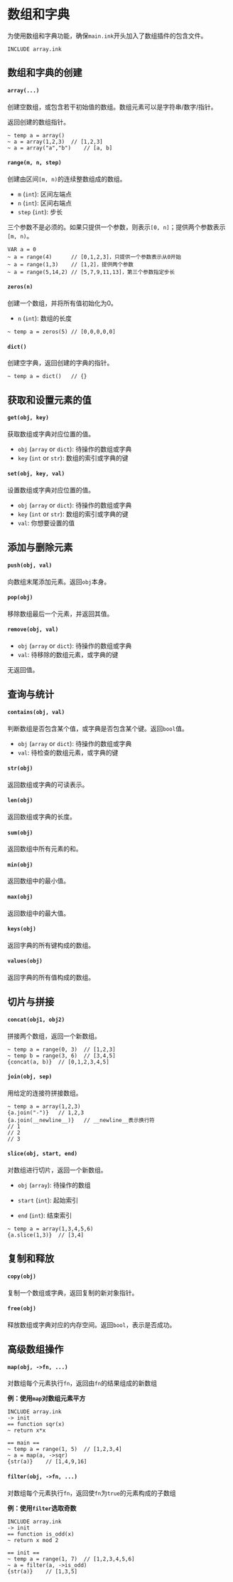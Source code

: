 # 数组和字典

为使用数组和字典功能，确保`main.ink`开头加入了数组插件的包含文件。

```
INCLUDE array.ink
```

## 数组和字典的创建

#### `array(...)`

创建空数组，或包含若干初始值的数组。数组元素可以是字符串/数字/指针。

返回创建的数组指针。

```
~ temp a = array()
~ a = array(1,2,3)	// [1,2,3]
~ a = array("a","b")	// [a, b]
```

#### `range(m, n, step)`

创建由区间`[m, n)`的连续整数组成的数组。

+ `m` (`int`): 区间左端点
+ `n` (`int`): 区间右端点
+ `step` (`int`): 步长

三个参数不是必须的。如果只提供一个参数，则表示`[0, n]`；提供两个参数表示`[m, n)`。

```
VAR a = 0
~ a = range(4)		// [0,1,2,3]，只提供一个参数表示从0开始
~ a = range(1,3)	// [1,2]，提供两个参数
~ a = range(5,14,2)	// [5,7,9,11,13]，第三个参数指定步长
```

#### `zeros(n)`

创建一个数组，并将所有值初始化为0。

+ `n` (`int`): 数组的长度

```
~ temp a = zeros(5) // [0,0,0,0,0]
```

#### `dict()`

创建空字典，返回创建的字典的指针。

```
~ temp a = dict()	// {}
```



## 获取和设置元素的值

#### `get(obj, key)`

获取数组或字典对应位置的值。

+ `obj` (`array` or `dict`): 待操作的数组或字典
+ `key` (`int` or `str`): 数组的索引或字典的键

#### `set(obj, key, val)`

设置数组或字典对应位置的值。

+ `obj` (`array` or `dict`): 待操作的数组或字典
+ `key` (`int` or `str`): 数组的索引或字典的键
+ `val`: 你想要设置的值



## 添加与删除元素

#### `push(obj, val)`

向数组末尾添加元素。返回`obj`本身。

#### `pop(obj)`

移除数组最后一个元素，并返回其值。

#### `remove(obj, val)`

+ `obj` (`array` or `dict`): 待操作的数组或字典
+ `val`: 待移除的数组元素，或字典的键

无返回值。



## 查询与统计

#### `contains(obj, val)`

判断数组是否包含某个值，或字典是否包含某个键。返回`bool`值。

+ `obj` (`array` or `dict`): 待操作的数组或字典
+ `val`: 待检查的数组元素，或字典的键

#### `str(obj)`

返回数组或字典的可读表示。

#### `len(obj)`

返回数组或字典的长度。

#### `sum(obj)`

返回数组中所有元素的和。

#### `min(obj)`

返回数组中的最小值。

#### `max(obj)`

返回数组中的最大值。

#### `keys(obj)`

返回字典的所有键构成的数组。

#### `values(obj)`

返回字典的所有值构成的数组。



## 切片与拼接

#### `concat(obj1, obj2)`

拼接两个数组，返回一个新数组。

```
~ temp a = range(0, 3)	// [1,2,3]
~ temp b = range(3, 6)	// [3,4,5]
{concat(a, b)}	// [0,1,2,3,4,5]
```

#### `join(obj, sep)`

用给定的连接符拼接数组。

```
~ temp a = array(1,2,3)
{a.join("-")}	// 1,2,3
{a.join(__newline__)}	// __newline__表示换行符
// 1
// 2
// 3
```

#### `slice(obj, start, end)`

对数组进行切片，返回一个新数组。

+ `obj` (`array`): 待操作的数组

+ `start` (`int`): 起始索引
+ `end` (`int`): 结束索引

```
~ temp a = array(1,3,4,5,6)
{a.slice(1,3)}	// [3,4]
```



## 复制和释放

#### `copy(obj)`

复制一个数组或字典，返回复制的新对象指针。

#### `free(obj)`

释放数组或字典对应的内存空间。返回`bool`，表示是否成功。



## 高级数组操作

#### `map(obj, ->fn, ...)`

对数组每个元素执行`fn`，返回由`fn`的结果组成的新数组

__例：使用`map`对数组元素平方__

```
INCLUDE array.ink
-> init
== function sqr(x)
~ return x*x

== main ==
~ temp a = range(1, 5)	// [1,2,3,4]
~ a = map(a, ->sqr)
{str(a)}	// [1,4,9,16]
```

#### `filter(obj, ->fn, ...)`

对数组每个元素执行`fn`，返回使`fn`为`true`的元素构成的子数组

__例：使用`filter`选取奇数__

```
INCLUDE array.ink
-> init
== function is_odd(x)
~ return x mod 2

== init ==
~ temp a = range(1, 7)	// [1,2,3,4,5,6]
~ a = filter(a, ->is_odd)
{str(a)}	// [1,3,5]
```
